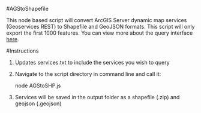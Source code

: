#AGStoShapefile

This node based script will convert ArcGIS Server dynamic map services (Geoservices REST) to Shapefile and GeoJSON formats.  This script will only export the first 1000 features.  You can view more about the query interface [here](http://resources.arcgis.com/en/help/arcgis-rest-api/index.html#//02r3000000r1000000).

#Instructions
1. Updates services.txt to include the services you wish to query
2. Navigate to the script directory in command line and call it:

    node AGStoSHP.js

3. Services will be saved in the output folder as a shapefile (.zip) and geojson (.geojson)

